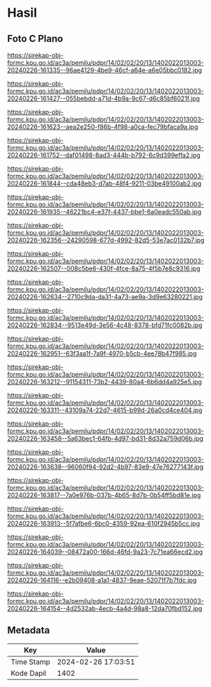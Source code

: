 # Hasil

## Foto C Plano

https://sirekap-obj-formc.kpu.go.id/ac3a/pemilu/pdpr/14/02/02/20/13/1402022013003-20240226-161335--96ae4129-4be9-46cf-a64e-a6e05bbc0182.jpg

https://sirekap-obj-formc.kpu.go.id/ac3a/pemilu/pdpr/14/02/02/20/13/1402022013003-20240226-161427--055bebdd-a71d-4b9a-9c67-d6c85bf6021f.jpg

https://sirekap-obj-formc.kpu.go.id/ac3a/pemilu/pdpr/14/02/02/20/13/1402022013003-20240226-161623--aea2e250-f86b-4f98-a0ca-fec79bfaca9a.jpg

https://sirekap-obj-formc.kpu.go.id/ac3a/pemilu/pdpr/14/02/02/20/13/1402022013003-20240226-161752--daf01498-8ad3-444b-b792-6c9d399effa2.jpg

https://sirekap-obj-formc.kpu.go.id/ac3a/pemilu/pdpr/14/02/02/20/13/1402022013003-20240226-161844--cda48eb3-d7ab-48f4-9211-03be49100ab2.jpg

https://sirekap-obj-formc.kpu.go.id/ac3a/pemilu/pdpr/14/02/02/20/13/1402022013003-20240226-161935--46221bc4-e37f-4437-bbe1-6a0eadc550ab.jpg

https://sirekap-obj-formc.kpu.go.id/ac3a/pemilu/pdpr/14/02/02/20/13/1402022013003-20240226-162356--24290598-677d-4992-82d5-53e7ac0132b7.jpg

https://sirekap-obj-formc.kpu.go.id/ac3a/pemilu/pdpr/14/02/02/20/13/1402022013003-20240226-162507--008c5be6-430f-4fce-8a75-4f5b7e8c9316.jpg

https://sirekap-obj-formc.kpu.go.id/ac3a/pemilu/pdpr/14/02/02/20/13/1402022013003-20240226-162634--2710c9da-da31-4a73-ae9a-3d9e63280221.jpg

https://sirekap-obj-formc.kpu.go.id/ac3a/pemilu/pdpr/14/02/02/20/13/1402022013003-20240226-162834--9513e49d-3e56-4c48-8378-bfd71fc0082b.jpg

https://sirekap-obj-formc.kpu.go.id/ac3a/pemilu/pdpr/14/02/02/20/13/1402022013003-20240226-162951--63f3aa1f-7a9f-4970-b5cb-4ee78b47f985.jpg

https://sirekap-obj-formc.kpu.go.id/ac3a/pemilu/pdpr/14/02/02/20/13/1402022013003-20240226-163212--91154311-73b2-4439-80a4-6b6dd4a925e5.jpg

https://sirekap-obj-formc.kpu.go.id/ac3a/pemilu/pdpr/14/02/02/20/13/1402022013003-20240226-163311--43109a74-22d7-4615-b99d-26a0cd4ce404.jpg

https://sirekap-obj-formc.kpu.go.id/ac3a/pemilu/pdpr/14/02/02/20/13/1402022013003-20240226-163458--5a63bec1-64fb-4d97-bd31-8d32a759d06b.jpg

https://sirekap-obj-formc.kpu.go.id/ac3a/pemilu/pdpr/14/02/02/20/13/1402022013003-20240226-163638--96060f94-92d2-4b97-83e9-47e76277143f.jpg

https://sirekap-obj-formc.kpu.go.id/ac3a/pemilu/pdpr/14/02/02/20/13/1402022013003-20240226-163817--7a0e976b-037b-4b65-8d7b-0b54ff5bd81e.jpg

https://sirekap-obj-formc.kpu.go.id/ac3a/pemilu/pdpr/14/02/02/20/13/1402022013003-20240226-163913--5f7afbe6-6bc0-4359-92ea-610f2945b5cc.jpg

https://sirekap-obj-formc.kpu.go.id/ac3a/pemilu/pdpr/14/02/02/20/13/1402022013003-20240226-164039--08472a00-166d-46fd-9a23-7c71ea66ecd2.jpg

https://sirekap-obj-formc.kpu.go.id/ac3a/pemilu/pdpr/14/02/02/20/13/1402022013003-20240226-164116--e2b09408-a1a1-4837-9eae-52071f7b7fdc.jpg

https://sirekap-obj-formc.kpu.go.id/ac3a/pemilu/pdpr/14/02/02/20/13/1402022013003-20240226-164154--4d2532ab-4ecb-4a4d-98a8-12da70fbd152.jpg


## Metadata

| Key        | Value               |
| ---------- | ------------------- |
| Time Stamp | 2024-02-26 17:03:51 |
| Kode Dapil | 1402                |



